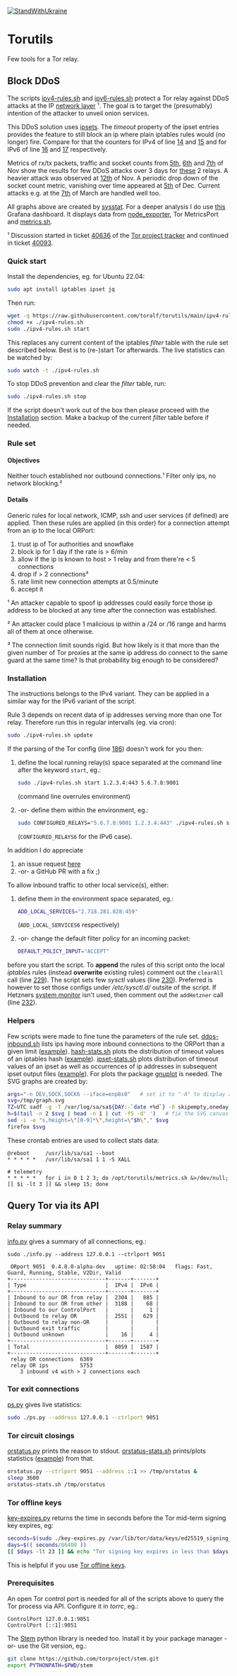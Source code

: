 [![StandWithUkraine](https://raw.githubusercontent.com/vshymanskyy/StandWithUkraine/main/badges/StandWithUkraine.svg)](https://github.com/vshymanskyy/StandWithUkraine/blob/main/docs/README.md)

# Torutils

Few tools for a Tor relay.

## Block DDoS

The scripts [ipv4-rules.sh](./ipv4-rules.sh) and [ipv6-rules.sh](./ipv6-rules.sh) protect a Tor relay
against DDoS attacks at the IP [network layer](https://upload.wikimedia.org/wikipedia/commons/3/37/Netfilter-packet-flow.svg) ¹.
The goal is to target the (presumably) intention of the attacker to unveil onion services.

This DDoS solution uses [ipsets](https://ipset.netfilter.org).
The _timeout_ property of the ipset entries provides the feature to still block an ip
where plain iptables rules would (no longer) fire.
Compare for that the counters for IPv4 of line [14](./doc/iptables-L.txt#L14) and [15](./doc/iptables-L.txt#L15)
and for IPv6 of line [16](./doc/ip6tables-L.txt#L16) and [17](./doc/ip6tables-L.txt#L17) respectively.

Metrics of rx/tx packets, traffic and socket counts from [5th](./doc/network-metric-Nov-5th.svg),
[6th](./doc/network-metric-Nov-6th.svg) and [7th](./doc/network-metric-Nov-7th.svg) of Nov
show the results for few DDoS attacks over 3 days
for [these](https://nusenu.github.io/OrNetStats/zwiebeltoralf.de.html) 2 relays.
A heavier attack was observed at [12th](./doc/network-metric-Nov-12th.svg) of Nov.
A periodic drop down of the socket count metric, vanishing over time appeared at
[5th](./doc/network-metric-Dec-05th.svg) of Dec.
Current attacks e.g. at the [7th](./doc/network-metric-Mar-7th.svg) of March are handled well too.

All graphs above are created by [sysstat](http://sebastien.godard.pagesperso-orange.fr/).
For a deeper analysis I do use [this](./grafana-dashboard.json) Grafana dashboard.
It displays data from [node_exporter](https://github.com/prometheus/node_exporter),
Tor MetricsPort and [metrics.sh](./metrics.sh).

¹ Discussion started in ticket [40636](https://gitlab.torproject.org/tpo/core/tor/-/issues/40636)
of the [Tor project tracker](https://www.torproject.org/) and
continued in ticket [40093](https://gitlab.torproject.org/tpo/community/support/-/issues/40093).

### Quick start

Install the dependencies, eg. for Ubuntu 22.04:

```bash
sudo apt install iptables ipset jq
```

Then run:

```bash
wget -q https://raw.githubusercontent.com/toralf/torutils/main/ipv4-rules.sh -O ipv4-rules.sh
chmod +x ./ipv4-rules.sh
sudo ./ipv4-rules.sh start
```

This replaces any current content of the iptables _filter_ table with the rule set described below.
Best is to (re-)start Tor afterwards.
The live statistics can be watched by:

```bash
sudo watch -t ./ipv4-rules.sh
```

To stop DDoS prevention and clear the _filter_ table, run:

```bash
sudo ./ipv4-rules.sh stop
```

If the script doesn't work out of the box then please proceed with the [Installation](#installation) section.
Make a backup of the current _filter_ table before if needed.

### Rule set

#### Objectives

Neither touch established nor outbound connections.¹
Filter only ips, no network blocking.²

#### Details

Generic rules for local network, ICMP, ssh and user services (if defined) are applied.
Then these rules are applied (in this order) for a connection attempt from an ip to the local ORPort:

1. trust ip of Tor authorities and snowflake
1. block ip for 1 day if the rate is > 6/min
1. allow if the ip is known to host > 1 relay and from there're < 5 connections
1. drop if > 2 connections³
1. rate limit new connection attempts at 0.5/minute
1. accept it

¹ An attacker capable to spoof ip addresses could easily force those ip address to be blocked at any time after the connection was established.

² An attacker could place 1 malicious ip within a /24 or /16 range and harms all of them at once otherwise.

³ The connection limit sounds rigid.
But how likely is it that more than the given number of Tor proxies at the same ip address do connect to the same guard at the same time?
Is that probability big enough to be considered?

### Installation

The instructions belongs to the IPv4 variant.
They can be applied in a similar way for the IPv6 variant of the script.

Rule 3 depends on recent data of ip addresses serving more than one Tor relay.
Therefore run this in regular intervalls (eg. via cron):

```bash
sudo ./ipv4-rules.sh update
```

If the parsing of the Tor config (line [186](ipv4-rules.sh#L186)) doesn't work for you then:

1. define the local running relay(s) space separated at the command line after the keyword `start`, eg.:

    ```bash
    sudo ./ipv4-rules.sh start 1.2.3.4:443 5.6.7.8:9001
    ```

    (command line overrules environment)

1. -or- define them within the environment, eg.:

    ```bash
    sudo CONFIGURED_RELAYS="5.6.7.8:9001 1.2.3.4:443" ./ipv4-rules.sh start
    ```

    (`CONFIGURED_RELAYS6` for the IPv6 case).

In addition I do appreciate

1. an issue request [here](https://github.com/toralf/torutils/issues)
1. -or- a GitHub PR with a fix ;)

To allow inbound traffic to other local service(s), either:

1. define them in the environment space separated, eg.:

    ```bash
    ADD_LOCAL_SERVICES="2.718.281.828:459"
    ```

    (`ADD_LOCAL_SERVICES6` respectively)
1. -or- change the default filter policy for an incoming packet:

    ```bash
    DEFAULT_POLICY_INPUT="ACCEPT"
    ```

before you start the script.
To **append** the rules of this script onto the local _iptables_ rules (instead **overwrite** existing rules)
comment out the `clearAll` call (line [229](ipv4-rules.sh#L229)).
The script sets few _sysctl_ values (line [230](ipv4-rules.sh#L230)).
Preferred is however to set those configs under _/etc/sysctl.d/_ outsite of the script.
If Hetzners [system monitor](https://docs.hetzner.com/robot/dedicated-server/security/system-monitor/) isn't used,
then comment out the `addHetzner` call (line [232](ipv4-rules.sh#L232)).

### Helpers

Few scripts were made to fine tune the parameters of the rule set.
[ddos-inbound.sh](./ddos-inbound.sh) lists ips having more inbound connections to the ORPort than a given
limit ([example](./doc/ddos-inbound.sh.txt)).
[hash-stats.sh](./hash-stats.sh) plots the distribution of timeout values of an iptables hash
([example](./doc/hash-stats.sh.txt)).
[ipset-stats.sh](./ipset-stats.sh) plots distribution of timeout values of an ipset as well as occurrences
of ip addresses in subsequent ipset output files ([example](./doc/ipset-stats.sh.txt)).
For plots the package [gnuplot](http://www.gnuplot.info/) is needed.
The SVG graphs are created by:

```bash
args="-n DEV,SOCK,SOCK6 --iface=enp8s0"   # set it to "-A" to display all collected metrics
svg=/tmp/graph.svg
TZ=UTC sadf -g -T /var/log/sa/sa${DAY:-`date +%d`} -O skipempty,oneday -- $args > $svg
h=$(tail -n 2 $svg | head -n 1 | cut -f5 -d' ')   # fix the SVG canvas size
sed -i -e "s,height=\"[0-9]*\",height=\"$h\"," $svg
firefox $svg
```

These crontab entries are used to collect stats data:

```crontab
@reboot     /usr/lib/sa/sa1 --boot
* * * * *   /usr/lib/sa/sa1 1 1 -S XALL

# telemetry
* * * * *   for i in 0 1 2 3; do /opt/torutils/metrics.sh &>/dev/null; [[ $i -lt 3 ]] && sleep 15; done
```

## Query Tor via its API

### Relay summary

[info.py](./info.py) gives a summary of all connections, eg.:

```console
sudo ./info.py --address 127.0.0.1 --ctrlport 9051

 ORport 9051  0.4.8.0-alpha-dev   uptime: 02:58:04   flags: Fast, Guard, Running, Stable, V2Dir, Valid
+------------------------------+-------+-------+
| Type                         |  IPv4 |  IPv6 |
+------------------------------+-------+-------+
| Inbound to our OR from relay |  2304 |   885 |
| Inbound to our OR from other |  3188 |    68 |
| Inbound to our ControlPort   |       |     1 |
| Outbound to relay OR         |  2551 |   629 |
| Outbound to relay non-OR     |       |       |
| Outbound exit traffic        |       |       |
| Outbound unknown             |    16 |     4 |
+------------------------------+-------+-------+
| Total                        |  8059 |  1587 |
+------------------------------+-------+-------+
 relay OR connections  6369
 relay OR ips          5753
    3 inbound v4 with > 2 connections each
```

### Tor exit connections

[ps.py](./ps.py) gives live statistics:

```bash
sudo ./ps.py --address 127.0.0.1 --ctrlport 9051
```

### Tor circuit closings

[orstatus.py](./orstatus.py) prints the reason to stdout.
[orstatus-stats.sh](./orstatus-stats.sh) prints/plots statistics ([example](./doc/orstatus-stats.sh.txt)) from that.

```bash
orstatus.py --ctrlport 9051 --address ::1 >> /tmp/orstatus &
sleep 3600
orstatus-stats.sh /tmp/orstatus
```

### Tor offline keys

[key-expires.py](./key-expires.py) returns the time in seconds before the Tor mid-term signing key expires, eg:

```bash
seconds=$(sudo ./key-expires.py /var/lib/tor/data/keys/ed25519_signing_cert)
days=$(( seconds/86400 ))
[[ $days -lt 23 ]] && echo "Tor signing key expires in less than $days day(s)"
```

This is helpful if you use [Tor offline keys](https://support.torproject.org/relay-operators/offline-ed25519/).

### Prerequisites

An open Tor control port is needed for all of the scripts above to query the Tor process via API.
Configure it in _torrc_, eg.:

```console
ControlPort 127.0.0.1:9051
ControlPort [::1]:9051
```

The [Stem](https://stem.torproject.org/index.html) python library is needed too.
Install it by your package manager -or- use the Git version, eg.:

```bash
git clone https://github.com/torproject/stem.git
export PYTHONPATH=$PWD/stem
```
